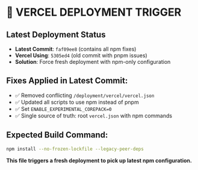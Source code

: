 # 🚀 VERCEL DEPLOYMENT TRIGGER

## Latest Deployment Status
- **Latest Commit**: `faf09ee8` (contains all npm fixes)
- **Vercel Using**: `5305ed4` (old commit with pnpm issues)
- **Solution**: Force fresh deployment with npm-only configuration

## Fixes Applied in Latest Commit:
- ✅ Removed conflicting `/deployment/vercel/vercel.json`
- ✅ Updated all scripts to use npm instead of pnpm
- ✅ Set `ENABLE_EXPERIMENTAL_COREPACK=0`
- ✅ Single source of truth: root `vercel.json` with npm commands

## Expected Build Command:
```bash
npm install --no-frozen-lockfile --legacy-peer-deps
```

**This file triggers a fresh deployment to pick up latest npm configuration.**
